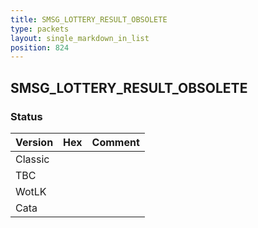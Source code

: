 ```yaml
---
title: SMSG_LOTTERY_RESULT_OBSOLETE
type: packets
layout: single_markdown_in_list
position: 824
---
```


## SMSG_LOTTERY_RESULT_OBSOLETE

### Status

Version | Hex | Comment
---------- | ---------- | ---------- 
Classic |  |  
TBC |  |  
WotLK |  |  
Cata |  |  
